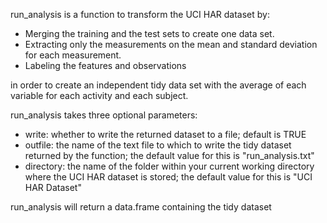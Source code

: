 run_analysis is a function to transform the UCI HAR dataset by:

* Merging the training and the test sets to create one data set.
* Extracting only the measurements on the mean and standard deviation for each measurement.
* Labeling the features and observations

in order to create an independent tidy data set with the average of each variable for each activity and each subject.

run_analysis takes three optional parameters:
* write: whether to write the returned dataset to a file; default is TRUE
* outfile: the name of the text file to which to write the tidy dataset returned by the function; the default value for this is "run_analysis.txt"
* directory: the name of the folder within your current working directory where the UCI HAR dataset is stored; the default value for this is "UCI HAR Dataset"

run_analysis will return a data.frame containing the tidy dataset